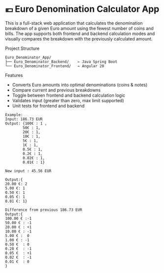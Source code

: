 # 💶 Euro Denomination Calculator App

This is a full-stack web application that calculates the denomination breakdown of a given Euro amount using the fewest number of coins and bills.
The app supports both frontend and backend calculation modes and visually compares the breakdown with the previously calculated amount.


Project Structure
```text
Euro_Denominator_App/
├── Euro_Denominator_Backend/    ← Java Spring Boot 
└── Euro_Denominator_Frontend/   ← Angular 20
```
Features

-  Converts Euro amounts into optimal denominations (coins & notes)
-  Compare current and previous breakdowns
-  Toggle between frontend and backend calculation logic
-  Validates input (greater than zero, max limit supported)
-  Unit tests for frontend and backend
```text
Example:
Input: 186.73 EUR
Output: {100€ : 1 , 
        50€ : 1, 
        20€ : 1,
        10€ : 1,
        5€ : 1, 
        1€ : 1, 
        0.5€ : 1, 
        0.2€ : 1, 
        0.02€ : 1, 
        0.01€ : 1}

New input : 45.56 EUR

Output:{
20.00 €: 2
5.00 €:	1
0.50 €:	1
0.05 €:	1
0.01 €:	1}

Difference from previous 186.73 EUR
Output:{
100.00 € :-1
50.00 €	: -1
20.00 €	: +1
10.00 €	: -1
5.00 € :  0
1.00 € : -1
0.50 €	: 0
0.20 €	: -1
0.05 €	: +1
0.02 €	: -1
0.01 €	: 0
}
```
